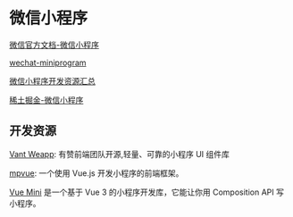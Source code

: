 # 微信小程序

[微信官方文档-微信小程序](https://developers.weixin.qq.com/miniprogram/dev/framework/)

[wechat-miniprogram](https://github.com/wechat-miniprogram)

[微信小程序开发资源汇总](https://github.com/justjavac/awesome-wechat-weapp)

[稀土掘金-微信小程序](https://juejin.cn/tag/微信小程序)

## 开发资源

[Vant Weapp](https://vant-contrib.gitee.io/vant-weapp/): 有赞前端团队开源,轻量、可靠的小程序 UI 组件库

[](https://megalojs.org/)

[mpvue](https://mpvue.com/): 一个使用 Vue.js 开发小程序的前端框架。

[Vue Mini](https://vuemini.org/guide/) 是一个基于 Vue 3 的小程序开发库，它能让你用 Composition API 写小程序。
